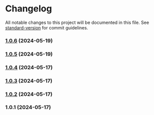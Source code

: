 # Changelog

All notable changes to this project will be documented in this file. See [standard-version](https://github.com/conventional-changelog/standard-version) for commit guidelines.

### [1.0.6](https://github.com/Missile-Wars-Revival/middle/compare/v1.0.6...v1.0.5) (2024-05-19)

### [1.0.5](https://github.com/Missile-Wars-Revival/middle/compare/v1.0.4...v1.0.5) (2024-05-19)

### [1.0.4](https://github.com/Missile-Wars-Revival/middle/compare/v1.0.3...v1.0.4) (2024-05-17)

### [1.0.3](https://github.com/Missile-Wars-Revival/middle/compare/v1.0.2...v1.0.3) (2024-05-17)

### [1.0.2](https://github.com/Missile-Wars-Revival/middle/compare/v1.0.1...v1.0.2) (2024-05-17)

### 1.0.1 (2024-05-17)
